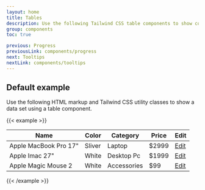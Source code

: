 ```yaml
---
layout: home
title: Tables
description: Use the following Tailwind CSS table components to show complex data in an organized layout
group: components
toc: true

previous: Progress
previousLink: components/progress
next: Tooltips
nextLink: components/tooltips
---
```


## Default example

Use the following HTML markup and Tailwind CSS utility classes to show a data set using a table component.

{{< example >}}
<div class="flex flex-col">
    <div class="overflow-x-auto sm:-mx-6 lg:-mx-8">
        <div class="py-2 inline-block min-w-full sm:px-6 lg:px-8">
            <div class="overflow-hidden sm:rounded-lg shadow-md">
                <table class="min-w-full">
                    <thead class="bg-gray-50">
                        <tr>
                            <th scope="col" class="text-xs font-medium text-gray-700 px-6 py-3 text-left uppercase tracking-wider">
                                Name
                            </th>
                            <th scope="col" class="text-xs font-medium text-gray-700 px-6 py-3 text-left uppercase tracking-wider">
                                Color
                            </th>
                            <th scope="col" class="text-xs font-medium text-gray-700 px-6 py-3 text-left uppercase tracking-wider">
                                Category
                            </th>
                            <th scope="col" class="text-xs font-medium text-gray-700 px-6 py-3 text-left uppercase tracking-wider">
                                Price
                            </th>
                            <th scope="col" class="relative px-6 py-3">
                                <span class="sr-only">Edit</span>
                            </th>
                        </tr>
                    </thead>
                    <tbody>
                        <!-- Product 1 -->
                        <tr class="bg-white border-b">
                            <td class="px-6 py-4 whitespace-nowrap text-sm font-medium text-gray-900">
                                Apple MacBook Pro 17"
                            </td>
                            <td class="text-sm text-gray-500 px-6 py-4 whitespace-nowrap">
                                Sliver
                            </td>
                            <td class="text-sm text-gray-500 px-6 py-4 whitespace-nowrap">
                                Laptop
                            </td>
                            <td class="text-sm text-gray-500 px-6 py-4 whitespace-nowrap">
                                $2999
                            </td>
                            <td class="px-6 py-4 whitespace-nowrap text-right text-sm font-medium">
                                <a href="#" class="text-blue-600 hover:text-blue-900">Edit</a>
                            </td>
                        </tr>
                        <!-- Product 2 -->
                        <tr class="bg-white border-b">
                            <td class="px-6 py-4 whitespace-nowrap text-sm font-medium text-gray-900">
                                Apple Imac 27"
                            </td>
                            <td class="text-sm text-gray-500 px-6 py-4 whitespace-nowrap">
                                White
                            </td>
                            <td class="text-sm text-gray-500 px-6 py-4 whitespace-nowrap">
                                Desktop Pc
                            </td>
                            <td class="text-sm text-gray-500 px-6 py-4 whitespace-nowrap">
                                $1999
                            </td>
                            <td class="px-6 py-4 whitespace-nowrap text-right text-sm font-medium">
                                <a href="#" class="text-blue-600 hover:text-blue-900">Edit</a>
                            </td>
                        </tr>
                        <!-- Product 2 -->
                        <tr class="bg-white">
                            <td class="px-6 py-4 whitespace-nowrap text-sm font-medium text-gray-900">
                                Apple Magic Mouse 2
                            </td>
                            <td class="text-sm text-gray-500 px-6 py-4 whitespace-nowrap">
                                White
                            </td>
                            <td class="text-sm text-gray-500 px-6 py-4 whitespace-nowrap">
                                Accessories
                            </td>
                            <td class="text-sm text-gray-500 px-6 py-4 whitespace-nowrap">
                                $99
                            </td>
                            <td class="px-6 py-4 whitespace-nowrap text-right text-sm font-medium">
                                <a href="#" class="text-blue-600 hover:text-blue-900">Edit</a>
                            </td>
                        </tr>
                    </tbody>
                </table>
            </div>
        </div>
    </div>
</div>
{{< /example >}}